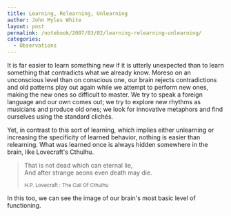 ```yaml
---
title: Learning, Relearning, Unlearning
author: John Myles White
layout: post
permalink: /notebook/2007/03/02/learning-relearning-unlearning/
categories:
  - Observations
---
```


It is far easier to learn something new if it is utterly unexpected than to learn something that contradicts what we already know. Moreso on an unconscious level than on conscious one, our brain rejects contradictions and old patterns play out again while we attempt to perform new ones, making the new ones so difficult to master. We try to speak a foreign language and our own comes out; we try to explore new rhythms as musicians and produce old ones; we look for innovative metaphors and find ourselves using the standard clichés.

Yet, in contrast to this sort of learning, which implies either unlearning or increasing the specificity of learned behavior, nothing is easier than relearning. What was learned once is always hidden somewhere in the brain, like Lovecraft's Cthulhu.

<blockquote>
<p>That is not dead which can eternal lie,<br />
And after strange aeons even death may die.</p>

<small>H.P. Lovecraft : The Call Of Cthulhu</small>
</blockquote>

In this too, we can see the image of our brain's most basic level of functioning.
